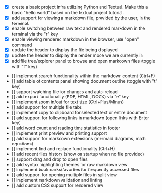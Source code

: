 * [x] create a basic project infra utilizing Python and Textual. Make this a basic "hello world" based on the textual project tutorial.
* [x] add support for viewing a markdown file, provided by the user, in the terminal.
* [x] enable switching between raw text and rendered markdown in the terminal via the "r" key
* [x] enable viewing rendered markdown in the browser, use "open" command
* [x] update the header to display the file being displayed
* [x] update the header to display the render mode we are currently in
* [x] add file tree/explorer panel to browse and open markdown files (toggle with "f" key)
* [] implement search functionality within the markdown content (Ctrl+F)
* [] add table of contents panel showing document outline (toggle with "t" key)
* [] support watching file for changes and auto-reload
* [] add export functionality (PDF, HTML, DOCX) via "e" key
* [] implement zoom in/out for text size (Ctrl+Plus/Minus)
* [] add support for multiple file tabs
* [] implement copy to clipboard for selected text or entire document
* [] add support for following links in markdown (open links with Enter key)
* [] add word count and reading time statistics in footer
* [] implement print preview and printing support
* [] add support for markdown extensions (mermaid diagrams, math equations)
* [] implement find and replace functionality (Ctrl+H)
* [] add recent files history (show on startup when no file provided)
* [] support drag and drop to open files
* [] add syntax highlighting themes for raw markdown view
* [] implement bookmarks/favorites for frequently accessed files
* [] add support for opening multiple files in split view
* [] implement markdown validation and linting
* [] add custom CSS support for rendered view

